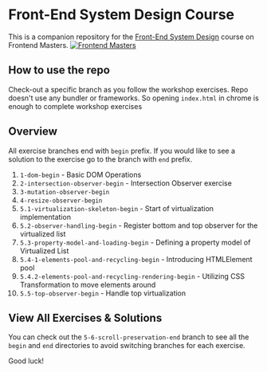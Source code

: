 # Front-End System Design Course

This is a companion repository for the [Front-End System Design](https://frontendmasters.com/courses/frontend-system-design) course on Frontend Masters.
[![Frontend Masters](https://static.frontendmasters.com/assets/brand/logos/full.png)](https://frontendmasters.com/courses/frontend-system-design)

## How to use the repo
Check-out a specific branch as you follow the workshop exercises.
Repo doesn't use any bundler or frameworks. So opening `index.html` in chrome
is enough to complete workshop exercises

## Overview
All exercise branches end with `begin` prefix. If you would like to see a solution
to the exercise go to the branch with `end` prefix.

1. `1-dom-begin` - Basic DOM Operations
2. `2-intersection-observer-begin` - Intersection Observer exercise
3. `3-mutation-observer-begin`
4. `4-resize-observer-begin`
5. `5.1-virtualization-skeleton-begin` - Start of virtualization implementation
6. `5.2-observer-handling-begin` - Register bottom and top observer for the virtualized list
7. `5.3-property-model-and-loading-begin` - Defining a property model of Virtualized List
8. `5.4-1-elements-pool-and-recycling-begin` - Introducing HTMLElement pool
9. `5.4.2-elements-pool-and-recycling-rendering-begin` - Utilizing CSS Transformation to move elements around
10. `5.5-top-observer-begin` - Handle top virtualization

## View All Exercises & Solutions

You can check out the `5-6-scroll-preservation-end` branch to see all the `begin` and `end` directories to avoid switching branches for each exercise.

Good luck!